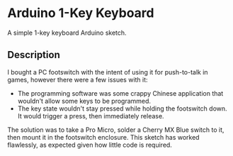# Arduino 1-Key Keyboard

A simple 1-key keyboard Arduino sketch.

## Description

I bought a PC footswitch with the intent of using it for push-to-talk in games, however there were a few issues with it:

* The programming software was some crappy Chinese application that wouldn't allow some keys to be programmed.
* The key state wouldn't stay pressed while holding the footswitch down. It would trigger a press, then immediately release.

The solution was to take a Pro Micro, solder a Cherry MX Blue switch to it, then mount it in the footswitch enclosure. This sketch has worked flawlessly, as expected given how little code is required.
